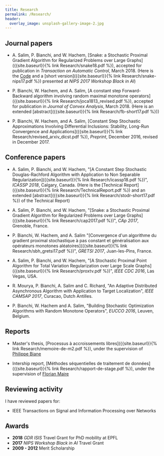 ```yaml
---
title: Research
permalink: /Research/
header:
  overlay_image: unsplash-gallery-image-2.jpg
---
```


## Journal papers

- A. Salim, P. Bianchi, and W. Hachem, [Snake: a Stochastic Proximal Gradient Algorithm for Regularized Problems over Large Graphs]({{site.baseurl}}{% link Research/snake18.pdf %}), accepted for publication in _Transaction on Automatic Control_, March 2018. (Here is the [Code](https://github.com/adil-salim/Snake) and a [short version]({{site.baseurl}}{% link Research/snake-nips17.pdf %}) presented at _NIPS 2017 Workshop Black in AI_)

- P. Bianchi, W. Hachem, and A. Salim, [A constant step Forward-Backward algorithm involving random maximal monotone operators]({{site.baseurl}}{% link Research/joca1813_revised.pdf %}), accepted for publication in _Journal of Convex Analysis_, March 2018. (Here is an extended [abstract]({{site.baseurl}}{% link Research/fb-short17.pdf %}))

- P. Bianchi, W. Hachem, and A. Salim, [Constant Step Stochastic Approximations Involving Differential Inclusions: Stability, Long-Run Convergence and Applications]({{site.baseurl}}{% link Research/revised_arxiv_dicst.pdf %}), _Preprint_, December 2016, revised in December 2017. 

## Conference papers

- A. Salim, P. Bianchi, and W. Hachem, "[A Constant Step Stochastic Douglas-Rachford Algorithm with Application to Non Separable Regularization]({{site.baseurl}}{% link Research/icassp18.pdf %})", _ICASSP 2018_, Calgary, Canada. (Here is the [Technical Report]({{site.baseurl}}{% link Research/TechnicalReport.pdf %}) and an extended [abstract]({{site.baseurl}}{% link Research/stodr-short17.pdf %}) of the Technical Report)


- A. Salim, P. Bianchi, and W. Hachem, "[Snake: a Stochastic Proximal Gradient Algorithm for Regularized Problems over Large Graphs]({{site.baseurl}}{% link Research/cap2017.pdf %})", _CAp 2017_, Grenoble, France.


- P. Bianchi, W. Hachem, and A. Salim "[Convergence d'un algorithme du gradient proximal stochastique à pas constant et généralisation aux opérateurs monotones aléatoires]({{site.baseurl}}{% link Research/sbh_gretsi17.pdf %})", _GRETSI 2017_, Juan-les-Pins, France.


- A. Salim, P. Bianchi, and W. Hachem, "[A Stochastic Proximal Point Algorithm for Total Variation Regularization over Large Scale Graphs]({{site.baseurl}}{% link Research/proxtv.pdf %})", _IEEE CDC 2016_, Las Vegas, USA.


- R. Mourya, P. Bianchi, A. Salim and C. Richard, "An Adaptive Distributed Asynchronous Algorithm with Application to Target Localization", _IEEE CAMSAP 2017_, Curacao, Dutch Antilles. 

- P. Bianchi, W. Hachem and A. Salim, "Building Stochastic Optimization Algorithms with Random Monotone Operators", _EUCCO 2016_, Leuven, Belgium. 


## Reports

- Master's thesis, [Processus à accroissements libres]({{site.baseurl}}{% link Research/memoire-de-m2.pdf %}), under the supervision of [Philippe Biane](http://igm.univ-mlv.fr/~biane/)

- Intership report, [Méthodes séquentielles de traitement de données]({{site.baseurl}}{% link Research/rapport-de-stage.pdf %}), under the supervision of [Florian Maire](https://maths.ucd.ie/~fmaire/)

## Reviewing activity

I have reviewed papers for:

- IEEE Transactions on Signal and Information Processing over Networks

## Awards

- **2018** _GDR ISIS_ Travel Grant for PhD mobility at EPFL
- **2017** _NIPS Workshop Black in AI_ Travel Grant
- **2009 - 2012** Merit Scholarship
